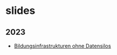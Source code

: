 # slides

## 2023

- [Bildungsinfrastrukturen ohne Datensilos](./2023_oer_it_hackathon_bildungsinfrastrukturen_ohne_datensilos/index.html)
